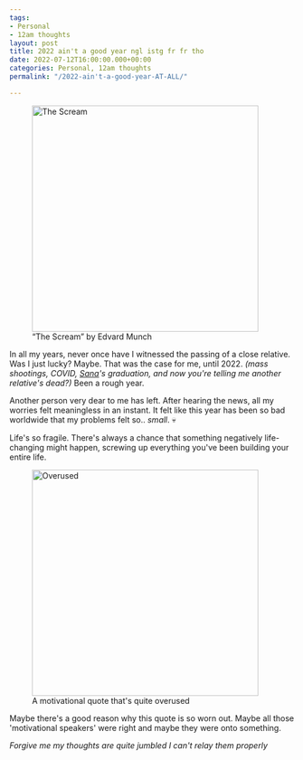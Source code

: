 ```yaml
---
tags:
- Personal
- 12am thoughts
layout: post
title: 2022 ain't a good year ngl istg fr fr tho
date: 2022-07-12T16:00:00.000+00:00
categories: Personal, 12am thoughts
permalink: "/2022-ain't-a-good-year-AT-ALL/"

---
```

<figure><img src="https://cdn.discordapp.com/attachments/993410728088305734/996455238980612248/0_GEZDqwMQqsdNegms.jpg" alt="The Scream" style="width:400px;"> <figcaption>“The Scream” by Edvard Munch</figcaption> </figure>

In all my years, never once have I witnessed the passing of a close relative. Was I just lucky? Maybe. That was the case for me, until 2022. _(mass shootings, COVID,_ [_Sana_](https://www.youtube.com/channel/UCsUj0dszADCGbF3gNrQEuSQ)_'s graduation, and now you're telling me another relative's dead?)_ Been a rough year.

Another person very dear to me has left. After hearing the news, all my worries felt meaningless in an instant. It felt like this year has been so bad worldwide that my problems felt so.. _small_. 💀

Life's so fragile. There's always a chance that something negatively life-changing might happen, screwing up everything you've been building your entire life.

<figure><img src="https://cdn.discordapp.com/attachments/993410728088305734/996463792986804304/Minimalist_Simple_Motivational_Quote_Instagram_Post.jpg" alt="Overused" style="width:400px;"> <figcaption>A motivational quote that's quite overused</figcaption> </figure>

Maybe there's a good reason why this quote is so worn out. Maybe all those 'motivational speakers' were right and maybe they were onto something.

_Forgive me my thoughts are quite jumbled I can't relay them properly_
